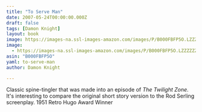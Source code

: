 ```yaml
---
title: "To Serve Man"
date: 2007-05-24T00:00:00.000Z
draft: false
tags: [Damon Knight]
layout: book
image: https://images-na.ssl-images-amazon.com/images/P/B000FBFP5O.LZZZZZZZ.jpg
image: 
  - https://images-na.ssl-images-amazon.com/images/P/B000FBFP5O.LZZZZZZZ.jpg
asin: "B000FBFP5O"
yaml: to-serve-man
author: Damon Knight

---
```


Classic spine-tingler that was made into an episode of *The Twilight Zone*. It's interesting to compare the original short story version to the Rod Serling screenplay. 1951 Retro Hugo Award Winner
